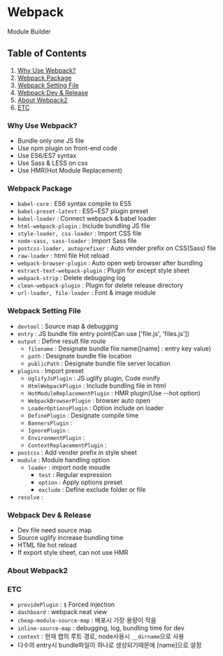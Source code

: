 # Webpack
Module Builder


## Table of Contents

1. [Why Use Webpack?](#Why-Use-Webpack?)
1. [Webpack Package](#Webpack-Package)
1. [Webpack Setting File](#Webpack-Setting-File)
1. [Webpack Dev & Release](#Webpack-Dev-&-Release)
1. [About Webpack2](#About-Webpack2)
1. [ETC](#ETC)


### Why Use Webpack?

- Bundle only one JS file
- Use npm plugin on front-end code
- Use ES6/ES7 syntax
- Use Sass & LESS on css
- Use HMR(Hot Module Replacement)


### Webpack Package

- `babel-core` : ES6 syntax compile to ES5
- `babel-preset-latest` : ES5~ES7 plugin preset
- `babel-loader` : Connect webpack & babel loader
- `html-webpack-plugin` : Include bundling JS file
- `style-loader, css-loader` : Import CSS file
- `node-sass, sass-loader` : Import Sass file
- `postcss-loader, autoprefixer` : Auto vender prefix on CSS(Sass) file
- `raw-loader` : html file Hot reload
- `webpack-browser-plugin` : Auto open web browser after bundling
- `extract-text-webpack-plugin` : Plugin for except style sheet
- `webpack-strip` : Delete debugging log
- `clean-webpack-plugin` : Plugin for delete release directory
- `url-loader, file-loader` : Font & image module


### Webpack Setting File

- `devtool` : Source map & debugging
- `entry` : JS bundle file entry point(Can use ['file.js', 'files.js'])
- `output` : Define result file route
    - `filename` : Designate bundle file name([name] : entry key value)
    - `path` : Designate bundle file location
    - `publicPath` : Designate bundle file server location
- `plugins` : Import preset
    - `UglifyJsPlugin` : JS uglify plugin, Code minify
    - `HtmlWebpackPlugin` : Include bundling file in html
    - `HotModuleReplacementPlugin` : HMR plugin(Use --hot option)
    - `WebpackBrowserPlugin` : browser auto open
    - `LoaderOptionsPlugin` : Option include on loader
    - `DefinePlugin` : Designate compile time
    - `BannersPlugin` :
	- `IgnorePlugin` :
	- `EnvironmentPlugin` :
	- `ContextReplacementPlugin` :
- `postcss` : Add vender prefix in style sheet
- `module` : Module handling option
    - `loader` : import node moudle
        - `test` : Regular expression
        - `option` : Apply options preset
        - `exclude` : Define exclude folder or file
- `resolve` :

### Webpack Dev & Release

- Dev file need source map
- Source uglify increase bundling time
- HTML file hot reload
- If export style sheet, can not use HMR


### About Webpack2


### ETC

- `providePlugin` : `$` Forced injection
- `dashboard` : webpack neat view
- `cheap-module-source-map` : 배포시 가장 용량이 작음
- `inline-source-map` : debugging, log, bundling time for dev
- `context` : 현재 랩의 루트 경로, node사용시 `__dirname`으로 사용
- 다수의 entry시 bundle파일이 하나로 생성되기때문에 [name]으로 설정
